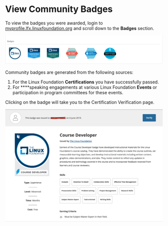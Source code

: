 # ​View Community Badges

To view the badges you were awarded, login to [myprofile.lfx.linuxfoundation.org](https://myprofile.lfx.linuxfoundation.org/) and scroll down to the **Badges** section.

![](../.gitbook/assets/badges%20%281%29.png)

Community badges are generated from the following sources:

1. For the Linux Foundation **Certifications** you have successfully passed.
2. For ****speaking engagements at various Linux Foundation **Events** or participation in  program committees for these events.

Clicking on the badge will take you to the Certification Verification page.

![Certification Verification](../.gitbook/assets/certverify.png)

